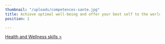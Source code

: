 ```yaml
---
thumbnail: "/uploads/competences-sante.jpg"
title: Achieve optimal well-being and offer your best self to the world
position: 1

---
```

[Health and Wellness skills ­>](/mes-competences-sante-mieux-etre)